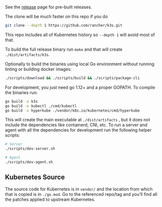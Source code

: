 See the [release](https://github.com/rancher/k3s/releases/latest) page for pre-built releases.

The clone will be much faster on this repo if you do

```bash
git clone --depth 1 https://github.com/rancher/k3s.git
```

This repo includes all of Kubernetes history so `--depth 1` will avoid most of that.

To build the full release binary run `make` and that will create `./dist/artifacts/k3s`.

Optionally to build the binaries using local Go environment without running linting or building docker images:

```bash
./scripts/download && ./scripts/build && ./scripts/package-cli
```

For development, you just need go 1.12+ and a proper GOPATH.  To compile the binaries run:

```bash
go build -o k3s
go build -o kubectl ./cmd/kubectl
go build -o hyperkube ./vendor/k8s.io/kubernetes/cmd/hyperkube
```

This will create the main executable at `./dist/artifacts` , but it does not include the dependencies like containerd, CNI,
etc.  To run a server and agent with all the dependencies for development run the following
helper scripts:

```bash
# Server
./scripts/dev-server.sh

# Agent
./scripts/dev-agent.sh
```

Kubernetes Source
-----------------

The source code for Kubernetes is in `vendor/` and the location from which that is copied
is in `./go.mod`.  Go to the referenced repo/tag and you'll find all the patches applied
to upstream Kubernetes.

